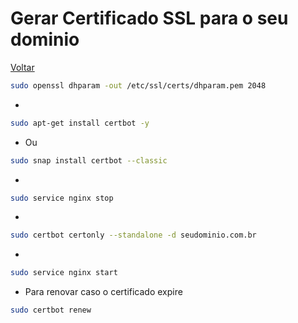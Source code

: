 # Gerar Certificado SSL para o seu dominio

[Voltar](NGINX.md)

```bash
sudo openssl dhparam -out /etc/ssl/certs/dhparam.pem 2048
```
-
```bash
sudo apt-get install certbot -y
```
- Ou

```bash
sudo snap install certbot --classic
```
-
```bash
sudo service nginx stop
```
-
```bash
sudo certbot certonly --standalone -d seudominio.com.br
```
-
```bash
sudo service nginx start
```

- Para renovar caso o certificado expire

```bash
sudo certbot renew
```